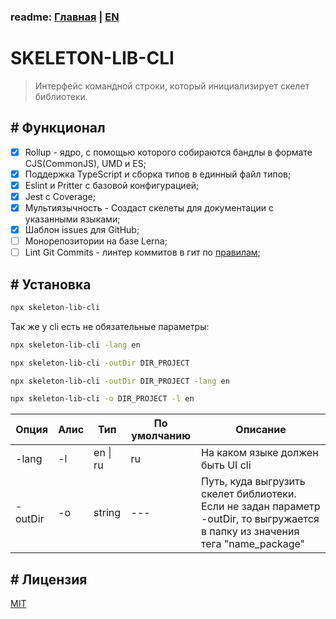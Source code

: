 ### readme: [Главная](./../README.md) | [EN](./README-EN.md)

# SKELETON-LIB-CLI

> Интерфейс командной строки, который инициализирует скелет библиотеки.

## # Функционал

- [x] Rollup - ядро, с помощью которого собираются бандлы в формате CJS(CommonJS), UMD и ES;
- [x] Поддержка TypeScript и сборка типов в единный файл типов;
- [x] Eslint и Pritter c базовой конфигурацией;
- [x] Jest c Coverage;
- [x] Мультиязычность - Создаст скелеты для документации с указанными языками;
- [x] Шаблон issues для GitHub;
- [ ] Монорепозитории на базе Lerna;
- [ ] Lint Git Commits - линтер коммитов в гит по [правилам](https://www.conventionalcommits.org/ru/v1.0.0/);

## # Установка

```sh
npx skeleton-lib-cli
```

Так же у cli есть не обязательные параметры:

```sh
npx skeleton-lib-cli -lang en

npx skeleton-lib-cli -outDir DIR_PROJECT

npx skeleton-lib-cli -outDir DIR_PROJECT -lang en

npx skeleton-lib-cli -o DIR_PROJECT -l en
```

| Опция   | Алис | Тип      | По умолчанию | Описание                                                                                                                       |
| ------- | ---- | -------- | ------------ | ------------------------------------------------------------------------------------------------------------------------------ |
| -lang   | -l   | en \| ru | ru           | На каком языке должен быть UI cli                                                                                              |
| -outDir | -o   | string   | ---          | Путь, куда выгрузить скелет библиотеки. Если не задан параметр -outDir, то выгружается в папку из значения тега "name_package" |

## # Лицензия

[MIT](./../LICENSE)
